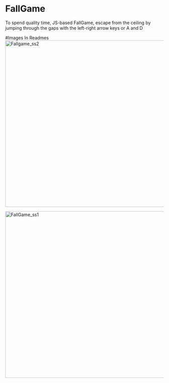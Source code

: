 # FallGame
To spend quality time, JS-based FallGame, escape from the ceiling by jumping through the gaps with the left-right arrow keys or A and D

#Images In Readmes
<img width="530" alt="Fallgame_ss2" src="https://user-images.githubusercontent.com/25242377/83391934-ed819500-a3fc-11ea-9c75-5640086152c4.png">




<img width="530" alt="FallGame_ss1" src="https://user-images.githubusercontent.com/25242377/83391932-ebb7d180-a3fc-11ea-9b2c-7bec72e0cd52.png">
